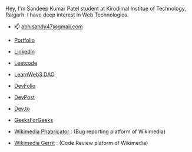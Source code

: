 Hey, I'm Sandeep Kumar Patel student at Kirodimal Institue of Technology, Raigarh. I have deep interest in Web Technologies.

- 📫 abhisandy47@gmail.com 

- [Portfolio](https://sandeeppatel.netlify.app)

- [Linkedin](https://www.linkedin.com/in/sandeep-kumar-patel47/)

- [Leetcode](https://leetcode.com/abhisandy47/)

- [LearnWeb3 DAO](https://learnweb3.io/profiles/sandeep)

- [DevFolio](https://devfolio.co/@sandyabhi)

- [DevPost](https://devpost.com/abhisandy47?ref_content=user-portfolio&ref_feature=portfolio&ref_medium=global-nav)

- [Dev.to](https://dev.to/sandyabhi)

- [GeeksForGeeks](https://auth.geeksforgeeks.org/user/abhisandy47)

- [Wikimedia Phabricator](https://phabricator.wikimedia.org/p/Sandyabhi/) : (Bug reporting platform of Wikimedia)

- [Wikimedia Gerrit](https://gerrit.wikimedia.org/r/q/owner:abhisandy47%2540gmail.com) : (Code Review platorm of Wikimedia)
